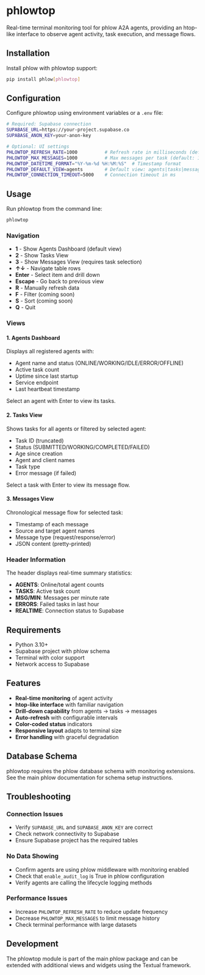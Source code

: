 # phlowtop

Real-time terminal monitoring tool for phlow A2A agents, providing an htop-like interface to observe agent activity, task execution, and message flows.

## Installation

Install phlow with phlowtop support:

```bash
pip install phlow[phlowtop]
```

## Configuration

Configure phlowtop using environment variables or a `.env` file:

```bash
# Required: Supabase connection
SUPABASE_URL=https://your-project.supabase.co
SUPABASE_ANON_KEY=your-anon-key

# Optional: UI settings
PHLOWTOP_REFRESH_RATE=1000          # Refresh rate in milliseconds (default: 1000)
PHLOWTOP_MAX_MESSAGES=1000          # Max messages per task (default: 1000)
PHLOWTOP_DATETIME_FORMAT="%Y-%m-%d %H:%M:%S"  # Timestamp format
PHLOWTOP_DEFAULT_VIEW=agents        # Default view: agents|tasks|messages
PHLOWTOP_CONNECTION_TIMEOUT=5000    # Connection timeout in ms
```

## Usage

Run phlowtop from the command line:

```bash
phlowtop
```

### Navigation

- **1** - Show Agents Dashboard (default view)
- **2** - Show Tasks View
- **3** - Show Messages View (requires task selection)
- **↑↓** - Navigate table rows
- **Enter** - Select item and drill down
- **Escape** - Go back to previous view
- **R** - Manually refresh data
- **F** - Filter (coming soon)
- **S** - Sort (coming soon)
- **Q** - Quit

### Views

#### 1. Agents Dashboard
Displays all registered agents with:
- Agent name and status (ONLINE/WORKING/IDLE/ERROR/OFFLINE)
- Active task count
- Uptime since last startup
- Service endpoint
- Last heartbeat timestamp

Select an agent with Enter to view its tasks.

#### 2. Tasks View
Shows tasks for all agents or filtered by selected agent:
- Task ID (truncated)
- Status (SUBMITTED/WORKING/COMPLETED/FAILED)
- Age since creation
- Agent and client names
- Task type
- Error message (if failed)

Select a task with Enter to view its message flow.

#### 3. Messages View
Chronological message flow for selected task:
- Timestamp of each message
- Source and target agent names
- Message type (request/response/error)
- JSON content (pretty-printed)

### Header Information

The header displays real-time summary statistics:
- **AGENTS**: Online/total agent counts
- **TASKS**: Active task count
- **MSG/MIN**: Messages per minute rate
- **ERRORS**: Failed tasks in last hour
- **REALTIME**: Connection status to Supabase

## Requirements

- Python 3.10+
- Supabase project with phlow schema
- Terminal with color support
- Network access to Supabase

## Features

- **Real-time monitoring** of agent activity
- **htop-like interface** with familiar navigation
- **Drill-down capability** from agents → tasks → messages
- **Auto-refresh** with configurable intervals
- **Color-coded status** indicators
- **Responsive layout** adapts to terminal size
- **Error handling** with graceful degradation

## Database Schema

phlowtop requires the phlow database schema with monitoring extensions. See the main phlow documentation for schema setup instructions.

## Troubleshooting

### Connection Issues
- Verify `SUPABASE_URL` and `SUPABASE_ANON_KEY` are correct
- Check network connectivity to Supabase
- Ensure Supabase project has the required tables

### No Data Showing
- Confirm agents are using phlow middleware with monitoring enabled
- Check that `enable_audit_log` is True in phlow configuration
- Verify agents are calling the lifecycle logging methods

### Performance Issues
- Increase `PHLOWTOP_REFRESH_RATE` to reduce update frequency
- Decrease `PHLOWTOP_MAX_MESSAGES` to limit message history
- Check terminal performance with large datasets

## Development

The phlowtop module is part of the main phlow package and can be extended with additional views and widgets using the Textual framework.
